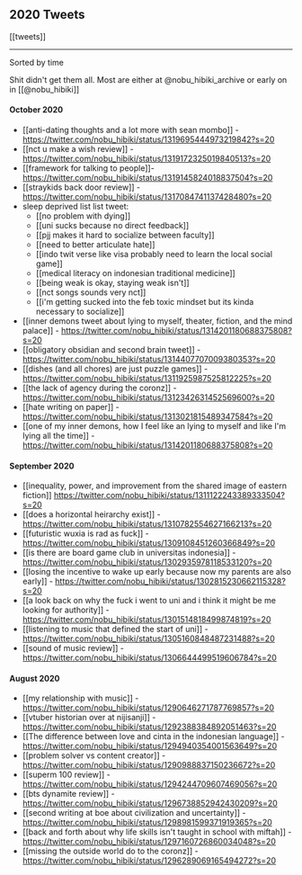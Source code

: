 ## 2020 Tweets
[[tweets]]
___
Sorted by time

Shit didn't get them all. Most are either at @nobu_hibiki_archive or early on in [[@nobu_hibiki]]

#### October 2020
- [[anti-dating thoughts and a lot more with sean mombo]] - https://twitter.com/nobu_hibiki/status/1319695444973219842?s=20
- [[nct u make a wish review]] - https://twitter.com/nobu_hibiki/status/1319172325019840513?s=20
- [[framework for talking to people]]- https://twitter.com/nobu_hibiki/status/1319145824018837504?s=20
- [[straykids back door review]] - https://twitter.com/nobu_hibiki/status/1317084741137428480?s=20
- sleep deprived list list tweet:
	- [[no problem with dying]]
	- [[uni sucks because no direct feedback]]
	- [[pjj makes it hard to socialize between faculty]]
	- [[need to better articulate hate]]
	- [[indo twit verse like visa probably need to learn the local social game]]
	- [[medical literacy on indonesian traditional medicine]]
	- [[being weak is okay, staying weak isn't]]
	- [[nct songs sounds very nct]]
	- [[i'm getting sucked into the feb toxic mindset but its kinda necessary to socialize]]
- [[inner demons tweet about lying to myself, theater, fiction, and the mind palace]] - https://twitter.com/nobu_hibiki/status/1314201180688375808?s=20
- [[obligatory obsidian and second brain tweet]] - https://twitter.com/nobu_hibiki/status/1314407707009380353?s=20
- [[dishes (and all chores) are just puzzle games]] - https://twitter.com/nobu_hibiki/status/1311925987525812225?s=20
- [[the lack of agency during the coronz]] - https://twitter.com/nobu_hibiki/status/1312342631452569600?s=20
- [[hate writing on paper]] - https://twitter.com/nobu_hibiki/status/1313021815489347584?s=20
- [[one of my inner demons, how I feel like an lying to myself and like I'm lying all the time]] - https://twitter.com/nobu_hibiki/status/1314201180688375808?s=20

#### September 2020
- [[inequality, power, and improvement from the shared image of eastern fiction]] https://twitter.com/nobu_hibiki/status/1311122243389333504?s=20
- [[does a horizontal heirarchy exist]] - https://twitter.com/nobu_hibiki/status/1310782554627166213?s=20
- [[futuristic wuxia is rad as fuck]] - https://twitter.com/nobu_hibiki/status/1309108451260366849?s=20
- [[is there are board game club in universitas indonesia]] - https://twitter.com/nobu_hibiki/status/1302935978118533120?s=20
- [[losing the incentive to wake up early because now my parents are also early]] - https://twitter.com/nobu_hibiki/status/1302815230662115328?s=20
- [[a look back on why the fuck i went to uni and i think it might be me looking for authority]] - https://twitter.com/nobu_hibiki/status/1301514818499874819?s=20
- [[listening to music that defined the start of uni]] - https://twitter.com/nobu_hibiki/status/1305160848487231488?s=20
- [[sound of music review]] - https://twitter.com/nobu_hibiki/status/1306644499519606784?s=20

#### August 2020
- [[my relationship with music]] - https://twitter.com/nobu_hibiki/status/1290646271787769857?s=20
- [[vtuber historian over at nijisanji]] - https://twitter.com/nobu_hibiki/status/1292388384892051463?s=20
- [[The difference between love and cinta in the indonesian language]] - https://twitter.com/nobu_hibiki/status/1294940354001563649?s=20
- [[problem solver vs content creator]] - https://twitter.com/nobu_hibiki/status/1290988837150236672?s=20
- [[superm 100 review]] - https://twitter.com/nobu_hibiki/status/1294244709607469056?s=20
- [[bts dynamite review]] - https://twitter.com/nobu_hibiki/status/1296738852942430209?s=20
- [[second writing at boe about civilization and uncertainty]] - https://twitter.com/nobu_hibiki/status/1298981599371919365?s=20
- [[back and forth about why life skills isn't taught in school with miftah]] - https://twitter.com/nobu_hibiki/status/1297160726860034048?s=20
- [[missing the outside world do to the coronz]] - https://twitter.com/nobu_hibiki/status/1296289069165494272?s=20